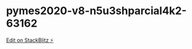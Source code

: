 # pymes2020-v8-n5u3shparcial4k2-63162

[Edit on StackBlitz ⚡️](https://stackblitz.com/edit/pymes2020-v8-n5u3shparcial4k2-63162)